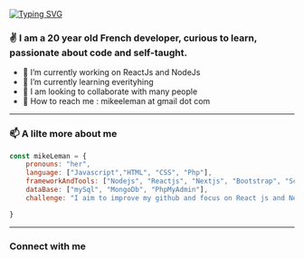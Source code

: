 [![Typing SVG](https://readme-typing-svg.herokuapp.com?font=Azeret+Mono&size=100&duration=5049&color=4C640C&background=2A2B26&center=true&vCenter=true&width=1900&height=200&lines=~%24%3A+Mike+Leman)](https://git.io/typing-svg)

### :v: I am a 20 year old French developer, curious to learn, passionate about code and self-taught.
- 🔭 I’m currently working on ReactJs and NodeJs
- 🌱 I’m currently learning everityhing
- 👯 I am looking to collaborate with many people
- 🤝 How to reach me : mikeeleman at gmail dot com
---------------------------------------
### 📫 A lilte more about me
```javascript
const mikeLeman = {
    pronouns: "her",
    language: ["Javascript","HTML", "CSS", "Php"],
    frameworkAndTools: ["Nodejs", "Reactjs", "Nextjs", "Bootstrap", "Scss"],
    dataBase: ["mySql", "MongoDb", "PhpMyAdmin"],
    challenge: "I aim to improve my github and focus on React js and Next js"

}
```
---------------------------------------
### Connect with me








